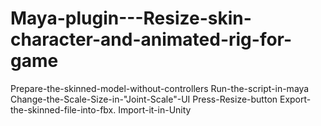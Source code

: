 # Maya-plugin---Resize-skin-character-and-animated-rig-for-game
Prepare-the-skinned-model-without-controllers
Run-the-script-in-maya
Change-the-Scale-Size-in-"Joint-Scale"-UI
Press-Resize-button
Export-the-skinned-file-into-fbx.
Import-it-in-Unity
